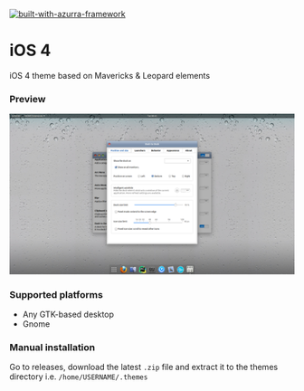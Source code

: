 [![built-with-azurra-framework](https://github.com/Elbullazul/Azurra_framework/raw/assets/azurra_framework_smaller.png)](https://github.com/Elbullazul/Azurra_framework)

# iOS 4
iOS 4 theme based on Mavericks & Leopard elements

### Preview
![ios-4](https://github.com/B00merang-Project/gallery/raw/master/iOS%204%20(4).png)

### Supported platforms
- Any GTK-based desktop
- Gnome

### Manual installation
Go to releases, download the latest `.zip` file and extract it to the themes directory i.e. `/home/USERNAME/.themes`
